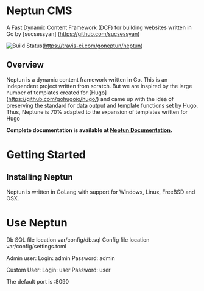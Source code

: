 # Neptun CMS
A Fast Dynamic Content Framework (DCF) for building websites written in Go by [sucsessyan] (https://github.com/sucsessyan)

![Build Status](https://travis-ci.com/goneptun/neptun.png)(https://travis-ci.com/goneptun/neptun)

## Overview

Neptun is a  dynamic content framework written in Go.
This is an independent project written from scratch. But we are inspired by the large number of templates created for [Hugo] (https://github.com/gohugoio/hugo/) and came up with the idea of preserving the standard for data output and template functions set by Hugo. Thus, Neptune is 70% adapted to the expansion of templates written for Hugo

**Complete documentation is available at [Neptun Documentation](https://neptun.space/docs).**


# Getting Started

## Installing Neptun

Neptun is written in GoLang with support for Windows, Linux, FreeBSD and OSX.

# Use Neptun

Db SQL file location var/config/db.sql
Config file location var/config/settings.toml

Admin user:
Login: admin
Password: admin

Custom User:
Login: user
Password: user

The default port is :8090
